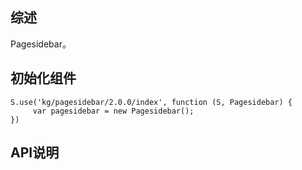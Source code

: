 ## 综述

Pagesidebar。

## 初始化组件
		
    S.use('kg/pagesidebar/2.0.0/index', function (S, Pagesidebar) {
         var pagesidebar = new Pagesidebar();
    })

## API说明
